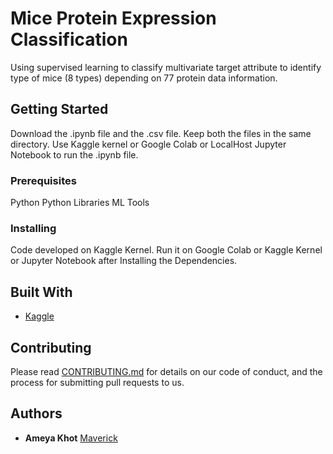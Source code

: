 # Mice Protein Expression Classification

Using supervised learning to classify multivariate target attribute to identify type of mice (8 types) depending on 77 protein data information. 

## Getting Started

Download the .ipynb file and the .csv file. Keep both the files in the same directory.
Use Kaggle kernel or Google Colab or LocalHost Jupyter Notebook to run the .ipynb file.

### Prerequisites

Python
Python Libraries
ML Tools


### Installing

Code developed on Kaggle Kernel. 
Run it on Google Colab or Kaggle Kernel or Jupyter Notebook after Installing the Dependencies. 

## Built With

* [Kaggle](https://www.kaggle.com/)

## Contributing

Please read [CONTRIBUTING.md](https://gist.github.com/PurpleBooth/b24679402957c63ec426) for details on our code of conduct, and the process for submitting pull requests to us.

## Authors

* **Ameya Khot** [Maverick](https://github.com/ameyakhotofficial/)
